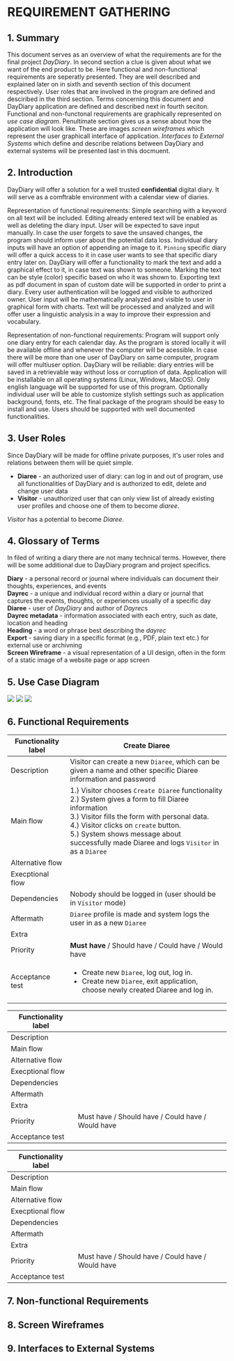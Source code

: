 # REQUIREMENT GATHERING
## 1. Summary
This document serves as an overview of what the requirements are for the final project *DayDiary*. 
In second section a clue is given about what we want of the end product to be. Here functional and non-functional requirements are seperatly presented. They are well described and explained later on in sixth and seventh section of this document respectively. User roles that are involved in the program are defined and desciribed in the third section. Terms concerning this document and DayDiary application are defined and described next in fourth seciton. Functional and non-functonal requirements are graphically represented on *use case diagram*. Penultimate section gives us a sense about how the application will look like. These are images *screen wireframes* which represent the user graphicall interface of application. *Interfaces to External Systems* which define and describe relations between DayDiary and external systems will be presented last in this docmuent.

## 2. Introduction
DayDiary will offer a solution for a well trusted **confidential** digital diary. It will serve as a comftrable environment with a calendar view of diaries.

Representation of functional requirements:
Simple searching with a keyword on all text will be included. Editing already entered text will be enabled as well as deleting the diary input. User will be expected to save input manually. In case the user forgets to save the unsaved changes, the program should inform user about the potential data loss. 
Individual diary inputs will have an option of appending an image to it. `Pinning` specific diary will offer a quick access to it in case user wants to see that specific diary entry later on. DayDiary will offer a functionality to mark the text and add a graphical effect to it, in case text was shown to someone. Marking the text can be style (color) specific based on who it was shown to. 
Exporting text as pdf document in span of custom date will be supported in order to print a diary.
Every user authentication will be logged and visible to authorized owner. User input will be mathematically analyzed and visible to user in graphical form with charts. Text will be processed and analyzed and will offer user a linguistic analysis in a way to improve their expression and vocabulary.

Representation of non-functional requirements:
Program will support only one diary entry for each calendar day.
As the program is stored locally it will be available offline and whenever the computer will be acessible. In case there will be more than one user of DayDiary on same computer, program will offer multiuser option.
DayDiary will be reiliable: diary entries will be saved in a retrievable way without loss or corruption of data. Application will be installable on all operating systems (Linux, Windows, MacOS). Only english language will be supported for use of this program.
Optionally individual user will be able to customize stylish settings such as application background, fonts, etc.
The final package of the program should be easy to install and use. Users should be supported with well documented functionalities.

## 3. User Roles
Since DayDiary will be made for offline private purposes, it's user roles and relations between them will be quiet simple.
- **Diaree** - an authorized user of diary: can log in and out of program, use all functionalities of DayDiary and is authorized to edit, delete and change user data
- **Visitor** - unauthorized user that can only view list of already existing user profiles and choose one of them to become *diaree*.

*Visitor* has a potential to become *Diaree*.
## 4. Glossary of Terms
In filed of writing a diary there are not many technical terms. However, there will be some additional due to DayDiary program and project specifics.

**Diary** - a personal record or journal where individuals can document their thoughts, experiences, and events\
**Dayrec** - a unique and individual record within a diary or journal that captures the events, thoughts, or experiences usually of a specific day\
**Diaree** - user of *DayDiary* and author of *Dayrec*s\
**Dayrec metadata** - information associated with each entry, such as date, location and heading\
**Heading** - a word or phrase best describing the *dayrec*\
**Export** - saving diary in a specific format (e.g., PDF, plain text etc.) for external use or archivning\
**Screen Wireframe** - a visual representation of a UI design, often in the form of a static image of a website page or app screen

## 5. Use Case Diagram
![](http://www.plantuml.com/plantuml/png/PPBFQiCm3CRlVWgHdlS0Wr9QserTDiQoFvTUr4HDJHqdsCxQCFRkcwmK13dbqwSVKYHv7HE6DBJEE3ecI1q4svmIr3PGbMpdJJnRtsF05h1ANIZJw0ZmGh5hoPZimSvY88BbycbeqQzMi0ZTYExW1e89-RJHybSnZZinOmmtGzyuWXsEN6s41TL7FDx3Zm4O8bKO2I9Xg4w04OfIv0ql55K5maJ_cK1LPhVPW1UwxBtO6gVQfemzi9ZdQtAKA1CxaNCcuhSG9Ojv7lkUV9s9ZSX7wsZUXLtLQKO5GgdonaBwnC8eehS-0w_ydVy9j1ZE6NXcyKxN1ALSMfS1klPTcDOYCgzPiJVoWi5RtsJqQzARGpUalV_ml9SQjYVq3SN2_9hffS3T2lIPjC_tqB5iHZjSLSVoB9J3Mz0X3wrZcKuxSY3bg8DebmzWff4vbfGnQ_BrqBe_)
![](http://www.plantuml.com/plantuml/png/NP2zJiGm381tFuNLcta0f5DrY1iOs4wmczPDBL879OvGXNXtcj8hEPOs_lmb_ZabesXvyk1vCBI0KTnes4lapYGef7VH3ueq8NKMuiLcpqYVdCB402l3ir1ankFnAK-aROk766RoRpupRigh92d_ol6bKd40IZ5IvndFD9VNPZnmFz1mZr-0c1Dtb1Yxo6JyaZWY9MmUzx2ffJ64L4bxM4i-ED4r_nmSYlxBXMnxSZdVFa_g-C9ceYvj9Gh2AwjjoZQkpiDoO3NfoBY1Ru3hGkxQQgoTBhWQ1BO55_hRNKrkEmBukxVveh1-IrWQWXDhdoV_0m00)
![](http://www.plantuml.com/plantuml/png/RO-zJWD138HxFuMLr3m0KdGAqXNq0IgQuTONLkmFMdi92-BTOHC1YNJbZByPsrir5AinK93Ps38NltysThx8P3udqXUVNb4G6PFbihCMX74GpL68ZXwF7aM4DvlR6f66WTSbDuIdK8Me5o7jW_28rid6Qt4pvcl-9EQgCa65txmSTWPJXlBguKTnbrxDJxew0v4GseVSoRiTqPkJxkskjp-c4OQ5nBrAkKXquvUcBwB_4ww6ypMBWnucEdtUxJ-6Q2l9rHY-0G00)

## 6. Functional Requirements
|Functionality label|Create Diaree|
|-|-|
|Description|Visitor can create a new `Diaree`, which can be given a name and other specific Diaree information and password|
|Main flow|1.) Visitor chooses `Create Diaree` functionality<br/>2.) System gives a form to fill Diaree information<br/>3.) Visitor fills the form with personal data.<br/>4.) Visitor clicks on `create` button.<br/>5.) System shows message about successfully made Diaree and logs `Visitor` in as a `Diaree`|
|Alternative flow||
|Execptional flow||
|Dependencies|Nobody should be logged in (user should be in `Visitor` mode)|
|Aftermath|`Diaree` profile is made and system logs the user in as a new `Diaree`|
|Extra||
|Priority|**Must have** / Should have / Could have / Would have|
|Acceptance test|<ul><li>Create new `Diaree`, log out, log in.</li><li>Create new `Diaree`, exit application, choose newly created Diaree and log in.</li></ul>|

|Functionality label||
|-|-|
|Description||
|Main flow||
|Alternative flow||
|Execptional flow||
|Dependencies||
|Aftermath||
|Extra||
|Priority|Must have / Should have / Could have / Would have|
|Acceptance test||

|Functionality label||
|-|-|
|Description||
|Main flow||
|Alternative flow||
|Execptional flow||
|Dependencies||
|Aftermath||
|Extra||
|Priority|Must have / Should have / Could have / Would have|
|Acceptance test||

## 7. Non-functional Requirements

## 8. Screen Wireframes

## 9. Interfaces to External Systems